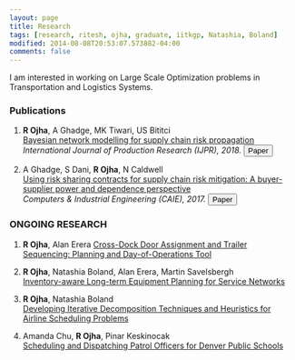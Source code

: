 ```yaml
---
layout: page
title: Research
tags: [research, ritesh, ojha, graduate, iitkgp, Natashia, Boland]
modified: 2014-08-08T20:53:07.573882-04:00
comments: false
---
```


I am interested in working on Large Scale Optimization problems in Transportation and Logistics Systems. 

### Publications

1. **R Ojha**, A Ghadge, MK Tiwari, US Bititci  
[Bayesian network modelling for supply chain risk propagation]()
*International Journal of Production Research (IJPR), 2018.*  [<button type="button" class="btn btn-info">Paper</button>](https://www.tandfonline.com/doi/full/10.1080/00207543.2018.1467059)


1. A Ghadge, S Dani, **R Ojha**, N Caldwell  
[Using risk sharing contracts for supply chain risk mitigation: A buyer-supplier power and dependence perspective]()   
*Computers & Industrial Engineering (CAIE), 2017.*  [<button type="button" class="btn btn-info">Paper</button>](https://www.sciencedirect.com/science/article/pii/S0360835216304673)


### ONGOING RESEARCH

1. **R Ojha**, Alan Erera 
[Cross-Dock Door Assignment and Trailer Sequencing: Planning and Day-of-Operations Tool]() 

2. **R Ojha**, Natashia Boland, Alan Erera, Martin Savelsbergh  
[Inventory-aware Long-term Equipment Planning for Service Networks]()   

3. **R Ojha**, Natashia Boland  
[Developing Iterative Decomposition Techniques and Heuristics for Airline Scheduling Problems]()

4. Amanda Chu, **R Ojha**, Pinar Keskinocak  
[Scheduling and Dispatching Patrol Officers for Denver Public Schools]()   
